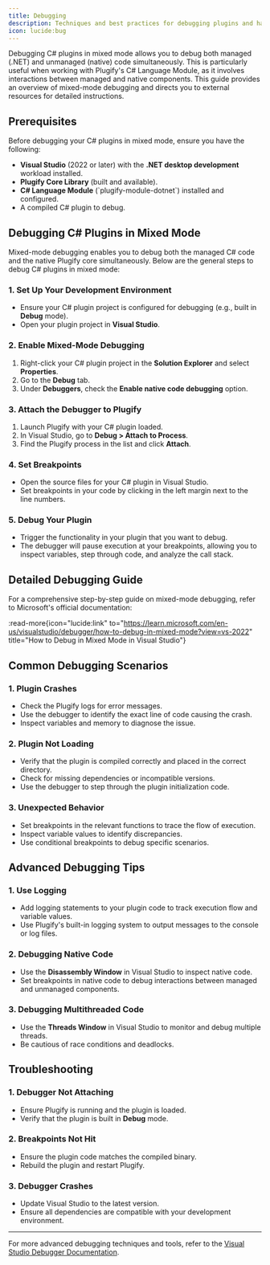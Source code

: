 ```yaml
---
title: Debugging
description: Techniques and best practices for debugging plugins and handling errors in your language module development process.
icon: lucide:bug
---
```


Debugging C# plugins in mixed mode allows you to debug both managed (.NET) and unmanaged (native) code simultaneously. This is particularly useful when working with Plugify's C# Language Module, as it involves interactions between managed and native components. This guide provides an overview of mixed-mode debugging and directs you to external resources for detailed instructions.

## **Prerequisites**

Before debugging your C# plugins in mixed mode, ensure you have the following:

- **Visual Studio** (2022 or later) with the **.NET desktop development** workload installed.
- **Plugify Core Library** (built and available).
- **C# Language Module** (\`plugify-module-dotnet\`) installed and configured.
- A compiled C# plugin to debug.

## **Debugging C# Plugins in Mixed Mode**

Mixed-mode debugging enables you to debug both the managed C# code and the native Plugify core simultaneously. Below are the general steps to debug C# plugins in mixed mode:

### **1. Set Up Your Development Environment**
- Ensure your C# plugin project is configured for debugging (e.g., built in **Debug** mode).
- Open your plugin project in **Visual Studio**.

### **2. Enable Mixed-Mode Debugging**
1. Right-click your C# plugin project in the **Solution Explorer** and select **Properties**.
2. Go to the **Debug** tab.
3. Under **Debuggers**, check the **Enable native code debugging** option.

### **3. Attach the Debugger to Plugify**
1. Launch Plugify with your C# plugin loaded.
2. In Visual Studio, go to **Debug > Attach to Process**.
3. Find the Plugify process in the list and click **Attach**.

### **4. Set Breakpoints**
- Open the source files for your C# plugin in Visual Studio.
- Set breakpoints in your code by clicking in the left margin next to the line numbers.

### **5. Debug Your Plugin**
- Trigger the functionality in your plugin that you want to debug.
- The debugger will pause execution at your breakpoints, allowing you to inspect variables, step through code, and analyze the call stack.

## **Detailed Debugging Guide**

For a comprehensive step-by-step guide on mixed-mode debugging, refer to Microsoft's official documentation:

:read-more{icon="lucide:link" to="https://learn.microsoft.com/en-us/visualstudio/debugger/how-to-debug-in-mixed-mode?view=vs-2022" title="How to Debug in Mixed Mode in Visual Studio"}

## **Common Debugging Scenarios**

### **1. Plugin Crashes**
- Check the Plugify logs for error messages.
- Use the debugger to identify the exact line of code causing the crash.
- Inspect variables and memory to diagnose the issue.

### **2. Plugin Not Loading**
- Verify that the plugin is compiled correctly and placed in the correct directory.
- Check for missing dependencies or incompatible versions.
- Use the debugger to step through the plugin initialization code.

### **3. Unexpected Behavior**
- Set breakpoints in the relevant functions to trace the flow of execution.
- Inspect variable values to identify discrepancies.
- Use conditional breakpoints to debug specific scenarios.

## **Advanced Debugging Tips**

### **1. Use Logging**
- Add logging statements to your plugin code to track execution flow and variable values.
- Use Plugify's built-in logging system to output messages to the console or log files.

### **2. Debugging Native Code**
- Use the **Disassembly Window** in Visual Studio to inspect native code.
- Set breakpoints in native code to debug interactions between managed and unmanaged components.

### **3. Debugging Multithreaded Code**
- Use the **Threads Window** in Visual Studio to monitor and debug multiple threads.
- Be cautious of race conditions and deadlocks.

## **Troubleshooting**

### **1. Debugger Not Attaching**
- Ensure Plugify is running and the plugin is loaded.
- Verify that the plugin is built in **Debug** mode.

### **2. Breakpoints Not Hit**
- Ensure the plugin code matches the compiled binary.
- Rebuild the plugin and restart Plugify.

### **3. Debugger Crashes**
- Update Visual Studio to the latest version.
- Ensure all dependencies are compatible with your development environment.

---

For more advanced debugging techniques and tools, refer to the [Visual Studio Debugger Documentation](https://learn.microsoft.com/en-us/visualstudio/debugger/?view=vs-2022).